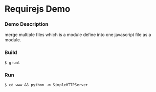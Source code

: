 
# Requirejs Demo

### Demo Description
merge multiple files which is a module define into one javascript file as a module.

### Build

    $ grunt

### Run

    $ cd www && python -m SimpleHTTPServer
